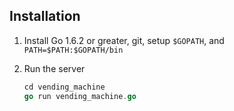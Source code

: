 ## Installation

1. Install Go 1.6.2 or greater, git, setup `$GOPATH`, and `PATH=$PATH:$GOPATH/bin`

2. Run the server
    ```go
    cd vending_machine
    go run vending_machine.go
    ```

